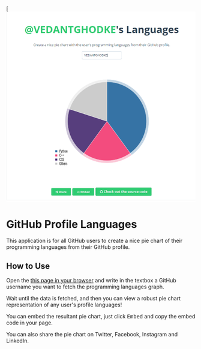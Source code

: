 

[![github-profile-languages](https://github.com/VEDANTGHODKE/GitHub-Profile-Language-Percentage-Calculator/blob/master/Vedant%20Ghodke%20-%20GitHub%20Language%20Percentage.png)


# GitHub Profile Languages

This application is for all GitHub users to create a nice pie chart of their programming languages from their GitHub profile.


## How to Use

Open the [this page in your browser](http://vedantghodke.github.io/GitHub-Profile-Language-Percentage-Calculator) and write in the textbox a GitHub username you want to fetch the programming languages graph.

Wait until the data is fetched, and then you can view a robust pie chart representation of any user's profile languages!

You can embed the resultant pie chart, just click <kbd>Embed</kbd> and copy the embed code in your page.

You can also share the pie chart on Twitter, Facebook, Instagram and LinkedIn.


[website]: http://vedantghodke.github.io/
